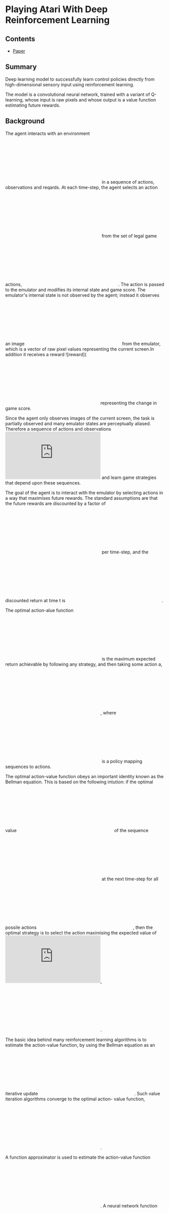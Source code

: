 # Playing Atari With Deep Reinforcement Learning

## Contents

* [Paper](Paper.pdf)

## Summary

Deep learning model to successfully learn control policies directly from high-dimensional sensory input using reinforcement learning. 

The model is a convolutional neural network, trained with a variant of Q-learning, whose input is raw pixels and whose output is a value function estimating future rewards.

## Background

The agent interacts with an environment ![E](https://latex.codecogs.com/gif.latex?%5Cmathcal%7BE%7D) in a sequence of actions, observations and reqards. At each time-step, the agent selects an action ![action](https://latex.codecogs.com/gif.latex?a_t) from the set of legal game actions, ![actions](https://latex.codecogs.com/gif.latex?%5Cmathcal%7BA%7D%20%3D%20%5Cleft%20%5C%7B%201%2C%20%5Cdots%2C%20K%20%5Cright%20%5C%7D). The action is passed to the emulator and modifies its internal state and game score. The emulator's internal state is not observed by the agent; instead it observes an image ![image](https://latex.codecogs.com/gif.latex?x_t%20%5Cin%20%5Cmathbb%7BR%7D%5Ed) from the emulator, which is a vector of raw pixel values representing the current screen.In addition it receives a reward ![reward](![action](https://latex.codecogs.com/gif.latex?r_t)representing the change in game score.

Since the agent only observes images of the current screen, the task is partially observed and many emulator states are perceptually aliased. Therefore a sequence of actions and observations ![history](https://latex.codecogs.com/gif.latex?s_t%20%3D%20x_1%2C%20a_1%2C%20%5Cdots%2C%20a_%7Bt-1%7D%2C%20x_t) and learn game strategies that depend upon these sequences.

The goal of the agent is to interact with the emulator by selecting actions in a way that maximises future rewards. The standard assumptions are that the future rewards are discounted by a factor of ![gamma](https://latex.codecogs.com/gif.latex?%5Cgamma) per time-step, and the discounted return at time t is ![reward](https://latex.codecogs.com/gif.latex?R_t%20%3D%20%5Csum_%7Bt%5E%5Cprime%3Dt%7D%5E%7BT%7D%20%5Cgamma%5E%7Bt%5E%5Cprime-t%7Dr_%7Bt%5E%5Cprime%7D). 

The optimal action-alue function ![Q](https://latex.codecogs.com/gif.latex?Q%5E*%28s%2Ca%29) is the maximum expected return achievable by following any strategy, and then taking some action a, ![Q](https://latex.codecogs.com/gif.latex?Q%5E*%28s%2Ca%29%20%3D%20%5Cmax_%5Cpi%20%5Cmathbb%7BE%7D%20%5Cleft%20%5B%20s_t%3Ds%2C%20a_t%3Da%2C%20%5Cpi%20%5Cright%20%5D), where ![pi](https://latex.codecogs.com/gif.latex?%5Cpi) is a policy mapping sequences to actions.

The optimal action-value function obeys an important identity known as the Bellman equation. This is based on the following intution: if the optimal value ![Q](https://latex.codecogs.com/gif.latex?Q%5E*%28s%5E%5Cprime%2C%20a%5E%5Cprime%29) of the sequence ![s](https://latex.codecogs.com/gif.latex?s%5E%5Cprime) at the next time-step for all possile actions ![a](https://latex.codecogs.com/gif.latex?a%5E%5Cprime), then the optimal strategy is to select the action maximising the expected value of ![expected](https://latex.codecogs.com/gif.latex?r&plus;%5Cgamma%20Q%5E*%28s%5E%5Cprime%2C%20a%5E%5Cprime%29), ![bellman](https://latex.codecogs.com/gif.latex?Q%5E*%28s%5E%5Cprime%2C%20a%5E%5Cprime%29%20%3D%20%5Cmathbb%7BE%7D_%7Bs%5E%5Cprime%20%5Csim%20%5Cmathcal%7BE%7D%7D%20%5Cleft%20%5B%20r%20&plus;%20%5Cgamma%20%5Cmax_%7Ba%5E%5Cprime%7D%20Q%5E*%28s%5E%5Cprime%2C%20a%5E%5Cprime%29%20%7C%20s%2Ca%20%5Cright%20%5D).

The basic idea behind many reinforcement learning algorithms is to estimate the action-value function, by using the Bellman equation as an iterative update ![Q](https://latex.codecogs.com/gif.latex?Q_%7Bi&plus;1%7D%28s%5E%5Cprime%2C%20a%5E%5Cprime%29%20%3D%20%5Cmathbb%7BE%7D_%7Bs%5E%5Cprime%20%5Csim%20%5Cmathcal%7BE%7D%7D%20%5Cleft%20%5B%20r%20&plus;%20%5Cgamma%20%5Cmax_%7Ba%5E%5Cprime%7D%20Q_i%28s%5E%5Cprime%2C%20a%5E%5Cprime%29%20%7C%20s%2Ca%20%5Cright%20%5D). Such value iteration algorithms converge to the optimal action- value function, ![converge](https://latex.codecogs.com/gif.latex?Q_i%20%5Crightarrow%20Q%5E*%20%5Ctextup%7B%20as%20%7D%20i%5Crightarrow%20%5Cinfty).

A function approximator is used to estimate the action-value function ![function](https://latex.codecogs.com/gif.latex?Q%28s%2Ca%3B%5Ctheta%29%20%3D%20Q%5E*%28s%2Ca%29). A neural network function approximator with weights ![theta](https://latex.codecogs.com/gif.latex?%5Ctheta) as a Q-neetwork can be trained by minimising a sequence of Loss function ![Loss](https://latex.codecogs.com/gif.latex?L_i%28%5Ctheta_i%29) that changes at each iteration i, ![Loss](https://latex.codecogs.com/gif.latex?L_i%28%5Ctheta_i%29%20%3D%20%5Cmathbb%7BE%7D_%7Bs%2C%20a%20%5Csim%20%5Crho%5Cleft%20%28%20%5Ccdot%20%5Cright%20%29%7D%20%5Cleft%20%5B%20%5Cleft%20%28%20y_i%20-%20Q%28s%2Ca%3B%20%5Ctheta_i%29%20%5Cright%20%29%5E2%20%5Cright%20%5D), where ![y](https://latex.codecogs.com/gif.latex?y_i%20%3D%20%5Cmathbb%7BE%7D_%7Bs%5E%5Cprime%20%5Csim%20%5Cmathcal%7BE%7D%7D%20%5Cleft%20%5Br%20&plus;%20%5Cgamma%20%5Cmax_%7Ba%5E%5Cprime%7D%20Q%28s%5E%5Cprime%2C%20a%5E%5Cprime%3B%20%5Ctheta_%7Bi-1%7D%29%20-%20Q%28s%2C%20a%3B%20%5Ctheta_i%29%20%7C%20s%2Ca%20%5Cright%5D) is the target for iteration i and ![rho](https://latex.codecogs.com/gif.latex?%5Crho%28s%2Ca%29) is a probability distribution over sequences s and actions a that is refered to as behavious distribution.

 The gardient is obtained by differentiating the loss function with respect to the weights, ![gradient](https://latex.codecogs.com/gif.latex?%5Cnabla_%7B%5Ctheta_i%7DL_i%28%5Ctheta_i%29%20%3D%20%5Cmathbb%7BE%7D_%7Bs%2Ca%20%5Csim%20%5Crho%28%5Ccdot%29%3Bs%5E%5Cprime%20%5Csim%20%5Cmathcal%7BE%7D%7D%20%5Cleft%20%5B%20%5Cleft%20%28%20r%20&plus;%20%5Cgamma%20%5Cmax_%7Ba%5E%5Cprime%7D%20Q%28s%5E%5Cprime%2C%20a%5E%5Cprime%3B%20%5Ctheta_%7Bi-1%7D%29%20-%20Q%28s%2C%20a%3B%20%5Ctheta_i%29%20%5Cright%29%20%5Cnabla_%7B%5Ctheta_i%7D%20Q%28s%2C%20a%3B%20%5Ctheta_i%29%20%5Cright%20%5D)